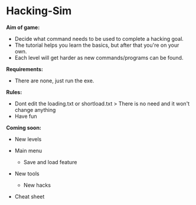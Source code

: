 # Hacking-Sim

**Aim of game:**

- Decide what command needs to be used to complete a hacking goal.
- The tutorial helps you learn the basics, but after that you're on your own.
- Each level will get harder as new commands/programs can be found.


**Requirements:**

- There are none, just run the exe.


**Rules:**

- Dont edit the loading.txt or shortload.txt > There is no need and it won't change anything
- Have fun


**Coming soon:**

- New levels
- Main menu
  - Save and load feature

- New tools
  - New hacks
  
- Cheat sheet
